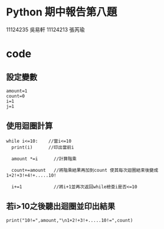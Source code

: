 # Python 期中報告第八題

  11124235 吳易軒 
  11124213 張芮瑜

# code
  ## 設定變數
    amount=1
    count=0
    i=1
    j=1
  ## 使用迴圈計算
    while i<=10:    //當i<=10
      print(i)      //印出當前i 
    
      amount *=i      //計算階乘 
    
      count+=amount   //將階乘結果再加到count 使其每次迴圈結束後變成1+2!+3!+4!+.....10!
    
      i+=1            //將i+1並再次返回while檢查i是否<=10

  ## 若i>10之後聽出迴圈並印出結果
    print("10!=",amount,"\n1+2!+3!+.....10!=",count)
